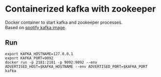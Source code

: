 # Containerized kafka with zookeeper

Docker container to start kafka and zookeeper processes.  
Based on [spotify kafka image](https://hub.docker.com/r/spotify/kafka).

## Run

```shell script
export KAFKA_HOSTNAME=127.0.0.1
export KAFKA_PORT=9092
docker run -p 2181:2181 -p 9092:9092 --env ADVERTISED_HOST=$KAFKA_HOSTNAME --env ADVERTISED_PORT=$KAFKA_PORT kafka
```